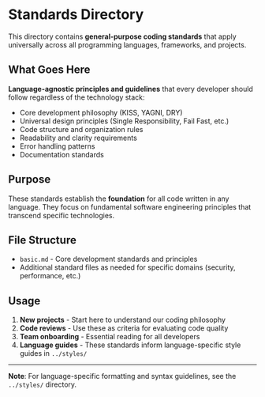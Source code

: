 # Standards Directory

This directory contains **general-purpose coding standards** that apply universally across all programming languages, frameworks, and projects.

## What Goes Here

**Language-agnostic principles and guidelines** that every developer should follow regardless of the technology stack:

- Core development philosophy (KISS, YAGNI, DRY)
- Universal design principles (Single Responsibility, Fail Fast, etc.)
- Code structure and organization rules
- Readability and clarity requirements
- Error handling patterns
- Documentation standards

## Purpose

These standards establish the **foundation** for all code written in any language. They focus on fundamental software engineering principles that transcend specific technologies.

## File Structure

- `basic.md` - Core development standards and principles
- Additional standard files as needed for specific domains (security, performance, etc.)

## Usage

1. **New projects** - Start here to understand our coding philosophy
2. **Code reviews** - Use these as criteria for evaluating code quality
3. **Team onboarding** - Essential reading for all developers
4. **Language guides** - These standards inform language-specific style guides in `../styles/`

---

**Note**: For language-specific formatting and syntax guidelines, see the `../styles/` directory.
